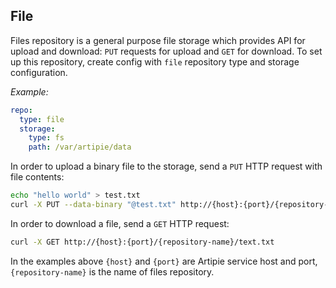## File

Files repository is a general purpose file storage which provides API for upload and download: `PUT` requests for upload and `GET` for download.
To set up this repository, create config with `file` repository type and storage configuration. 

*Example:*
```yaml
repo:
  type: file
  storage:
    type: fs
    path: /var/artipie/data
```

In order to upload a binary file to the storage, send a `PUT` HTTP request with file contents:

```bash
echo "hello world" > test.txt
curl -X PUT --data-binary "@test.txt" http://{host}:{port}/{repository-name}/test.txt
```

In order to download a file, send a `GET` HTTP request:

```bash
curl -X GET http://{host}:{port}/{repository-name}/text.txt
```

In the examples above `{host}` and `{port}` are Artipie service host and port, `{repository-name}`
is the name of files repository.